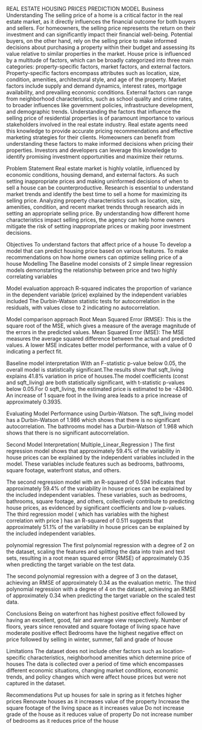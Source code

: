 REAL ESTATE HOUSING PRICES PREDICTION MODEL
Business Understanding
The selling price of a home is a critical factor in the real estate market, as it directly influences the financial outcome for both buyers and sellers. For homeowners, the selling price represents the return on their investment and can significantly impact their financial well-being. Potential buyers, on the other hand, rely on the selling price to make informed decisions about purchasing a property within their budget and assessing its value relative to similar properties in the market. House price is influenced by a multitude of factors, which can be broadly categorized into three main categories: property-specific factors, market factors, and external factors. Property-specific factors encompass attributes such as location, size, condition, amenities, architectural style, and age of the property. Market factors include supply and demand dynamics, interest rates, mortgage availability, and prevailing economic conditions. External factors can range from neighborhood characteristics, such as school quality and crime rates, to broader influences like government policies, infrastructure development, and demographic trends. Understanding the factors that influence the selling price of residential properties is of paramount importance to various stakeholders involved in the real estate industry. Real estate agents need this knowledge to provide accurate pricing recommendations and effective marketing strategies for their clients. Homeowners can benefit from understanding these factors to make informed decisions when pricing their properties. Investors and developers can leverage this knowledge to identify promising investment opportunities and maximize their returns.

Problem Statement
Real estate market is highly volatile, influenced by economic conditions, housing demand, and external factors. As such setting inappropriate prices and making uninformed decisions of when to sell a house can be counterproductive. Research is essential to understand market trends and identify the best time to sell a home for maximizing its selling price. Analyzing property characteristics such as location, size, amenities, condition, and recent market trends through research aids in setting an appropriate selling price. By understanding how different home characteristics impact selling prices, the agency can help home owners mitigate the risk of setting inappropriate prices or making poor investment decisions.

Objectives
To understand factors that affect price of a house
To develop a model that can predict housing price based on various features.
To make recommendations on how home owners can optimize selling price of a house
Modelling
The Baseline model consists of 2 simple linear regression models demonstarting the relationship between price and two highly correlating variables

Model evaluation approach
R-squared indicates the proportion of variance in the dependent variable (price) explained by the independent variables included The Durbin-Watson statistic tests for autocorrelation in the residuals, with values close to 2 indicating no autocorrelation.

Model comparison approach
Root Mean Squared Error (RMSE): This is the square root of the MSE, which gives a measure of the average magnitude of the errors in the predicted values. Mean Squared Error (MSE): The MSE measures the average squared difference between the actual and predicted values. A lower MSE indicates better model performance, with a value of 0 indicating a perfect fit.

Baseline model interpretation
With an F-statistic p-value below 0.05, the overall model is statistically significant.The results show that sqft_living explains 41.8% variation in price of houses.The model coefficients (const and sqft_living) are both statistically significant, with t-statistic p-values below 0.05.For 0 sqft_living, the estimated price is estimated to be -43490. An increase of 1 square foot in the living area leads to a price increase of approximately 
0.3935.

Evaluating Model Performance using Durbin-Watson.
The sqft_living model has a Durbin-Watson of 1.986 which shows that there is no significant autocorrelation. The bathrooms model has a Durbin-Watson of 1.968 which shows that there is no significant autocorrelation.

Second Model Interpretation( Multiple_Linear_Regression )
The first regression model shows that approximately 59.4% of the variability in house prices can be explained by the independent variables included in the model. These variables include features such as bedrooms, bathrooms, square footage, waterfront status, and others.

The second regression model with an R-squared of 0.594 indicates that approximately 59.4% of the variability in house prices can be explained by the included independent variables. These variables, such as bedrooms, bathrooms, square footage, and others, collectively contribute to predicting house prices, as evidenced by significant coefficients and low p-values. The third regression model ( which has variables with the highest correlation with price ) has an R-squared of 0.511 suggests that approximately 51.1% of the variability in house prices can be explained by the included independent variables.

polynomial regression
The first polynomial regression with a degree of 2 on the dataset, scaling the features and splitting the data into train and test sets, resulting in a root mean squared error (RMSE) of approximately 0.35 when predicting the target variable on the test data.

The second polynomial regression with a degree of 3 on the dataset, achieving an RMSE of approximately 0.34 as the evaluation metric. The third polynomial regression with a degree of 4 on the dataset, achieving an RMSE of approximately 0.34 when predicting the target variable on the scaled test data.

Conclusions
Being on waterfront has highest positive effect followed by having an excellent, good, fair and average view respectively. Number of floors, years since renovated and square footage of living space have moderate positive effect Bedrooms have the highest negative effect on price followed by selling in winter, summer, fall and grade of house

Limitations
The dataset does not include other factors such as location-specific characteristics, neighborhood amenities which determine price of houses The data is collected over a period of time which encompasses different economic situations, changing market conditions, economic trends, and policy changes which were affect house prices but were not captured in the dataset.

Recommendations
Put up houses for sale in spring as it fetches higher prices Renovate houses as it increases value of the property Increase the square footage of the living space as it increases value Do not increase grade of the house as it reduces value of property Do not increase number of bedrooms as it reduces price of the house
